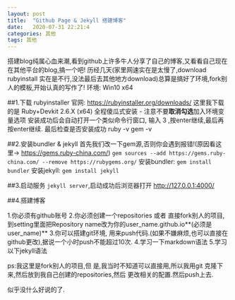 ```yaml
---
layout: post
title:  "Github Page & Jekyll 搭建博客"
date:   2020-07-31 22:21:4
categories: 其他
tags: 其他
---
```

搭建blog纯属心血来潮,看到github上许多牛人分享了自己的博客,又看看自己现在在其他平台的blog,搞一个吧!
历经几天(家里网速实在是太慢了,download rubyinstall 实在是不行,没法最后去其他地方download)总算是搞好了环境,fork别人的模板,开始认真的写作了!
环境: Win10 x64 

##1.下载 rubyinstaller
官网: https://rubyinstaller.org/downloads/
这里我下载的是 Ruby+Devkit 2.6.X (x64)
全程傻瓜式安装 - 注意不要**取消勾选**加入环境变量选项
安装成功后会自动打开一个类似命令行窗口, 输入 3 ,按enter继续,最后再按enter继续.
最后检查是否安装成功
ruby -v
gem -v

##2.安装bundler & jekyll
首先我们改一下gem源,否则你会遇到报错!(原因看这里-> https://gems.ruby-china.com/)
` gem sources --add https://gems.ruby-china.com/ --remove https://rubygems.org/ `
安装bundler: `gem install bundler`
安装jekyll: `gem install jekyll`

##3.启动服务
`jekyll server`,启动成功后浏览器打开 http://127.0.0.1:4000/


##4.搭建博客

1.你必须有github账号
2.你必须创建一个repositories  或者 直接fork别人的项目,到setting里面把Repository name改为你的user_name.github.io**(必须是user_name)**
3.你可以搭建git环境, 用来push代码.(如果不嫌麻烦,也可以直接在github更改),据说一个小时push不能超过10次.
4.学习一下markdown语法
5.学习以下jekyll语法

ps:我这里是fork别人的项目,但 是,我当时不知道可以直接用,所以我用git 克隆下来,然后放到我自己创建的repositories,然后 更改相关的配置.然后push上去.

似乎没什么好说的了.


[jekyll]:      http://jekyllrb.com
[jekyll-gh]:   https://github.com/jekyll/jekyll
[jekyll-help]: https://github.com/jekyll/jekyll-help
